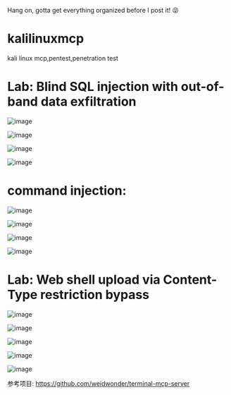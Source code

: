 Hang on, gotta get everything organized before I post it! 😜

# kalilinuxmcp
kali linux mcp,pentest,penetration test
# Lab: Blind SQL injection with out-of-band data exfiltration
![image](https://github.com/user-attachments/assets/a16a30f4-e699-4c89-ae2f-f8cc8dda4905)

![image](https://github.com/user-attachments/assets/172499c2-7392-4302-8396-bce8e73f43e3)

![image](https://github.com/user-attachments/assets/0c2faf26-e7e7-4788-a882-4d8c36f3f80b)

![image](https://github.com/user-attachments/assets/7cc362dc-c94c-499c-a272-1130ccf35b1b)

# command injection:
![image](https://github.com/user-attachments/assets/f1e75047-5c83-4206-95a4-28ce9fe82427)

![image](https://github.com/user-attachments/assets/76aaee67-2af0-4167-97bb-946ebf36e0aa)

![image](https://github.com/user-attachments/assets/2bfd3929-1d80-4dd5-94c8-26ed00f4fbce)

![image](https://github.com/user-attachments/assets/221acee6-297e-481b-813c-077bcc2df25b)


# Lab: Web shell upload via Content-Type restriction bypass
![image](https://github.com/user-attachments/assets/fcf30b5b-48b2-4cf9-a56a-e81277134942)

![image](https://github.com/user-attachments/assets/c6c6a60a-18a0-4087-b869-1d08f37b6ea8)

![image](https://github.com/user-attachments/assets/7fdd4c2b-30fd-4a5b-b473-e76617036be4)

![image](https://github.com/user-attachments/assets/fa3d0ccc-7000-481a-92a9-f1a6f2370bc1)

![image](https://github.com/user-attachments/assets/5d7c2678-a168-43f6-943a-8fb978d3f2c8)


参考项目:
https://github.com/weidwonder/terminal-mcp-server